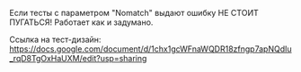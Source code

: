 Если тесты с параметром "Nomatch" выдают ошибку НЕ СТОИТ ПУГАТЬСЯ! Работает как и задумано.

Ссылка на тест-дизайн: https://docs.google.com/document/d/1chx1gcWFnaWQDR18zfngp7apNQdIu_rqD8TgOxHaUXM/edit?usp=sharing
